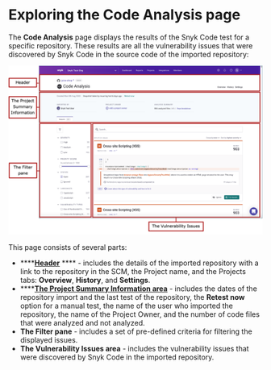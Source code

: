 # Exploring the Code Analysis page

The **Code Analysis** page displays the results of the Snyk Code test for a specific repository. These results are all the vulnerability issues that were discovered by Snyk Code in the source code of the imported repository:

![](<../../../../.gitbook/assets/Snyk Code - Results - Code Analysis page - parts.png>)

This page consists of several parts:

* ****[**Header**](the-code-analysis-page-header.md) **** - includes the details of the imported repository with a link to the repository in the SCM, the Project name, and the Projects tabs: **Overview**, **History**, and **Settings**.
* ****[**The Project Summary Information area**](the-code-analysis-page-the-project-summary-information-area.md) - includes the dates of the repository import and the last test of the repository, the **Retest now** option for a manual test, the name of the user who imported the repository, the name of the Project Owner, and the number of code files that were analyzed and not analyzed.
* **The Filter pane** - includes a set of pre-defined criteria for filtering the displayed issues.
* **The Vulnerability Issues area** - includes the vulnerability issues that were discovered by Snyk Code in the imported repository.
